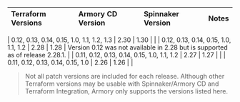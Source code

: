 | Terraform Versions | Armory CD Version | Spinnaker Version                | Notes         |
| :--------------------------  | :-------------------------- | :--------------------------  | :-------------------------- |

| 0.12, 0.13, 0.14, 0.15, 1.0, 1.1, 1.2, 1.3 	| 2.30 | 1.30 | |
| 0.12, 0.13, 0.14, 0.15, 1.0, 1.1, 1.2      | 2.28         | 1.28 | Version 0.12 was not available in 2.28 but is supported as of release 2.28.1. |
| 0.11, 0.12, 0.13, 0.14, 0.15, 1.0, 1.1, 1.2 | 2.27         | 1.27 | |
| 0.11, 0.12, 0.13, 0.14, 0.15, 1.0           | 2.26         | 1.26 | |

>Not all patch versions are included for each release. Although other Terraform versions may be usable with Spinnaker/Armory CD and Terraform Integration, Armory only supports the versions listed here.
